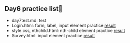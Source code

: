 ## Day6 practice list:revolving_hearts:

- day7test.md: test
- Login.html: form, label, input element practice [result](https://raw.githack.com/yucosmosme/Fastcampus_School_Lv0/master/Day7/Login.html)
- style.css, nthchild.html: nth-child element practice [result](https://raw.githack.com/yucosmosme/Fastcampus_School_Lv0/master/Day7/nthchild.html)
- Survey.html: input element practice [result](https://raw.githack.com/yucosmosme/Fastcampus_School_Lv0/master/Day7/Survey.html)

